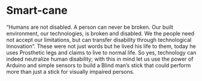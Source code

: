 # Smart-cane
 “Humans are not disabled. A person can never be broken. Our built environment, our technologies, is broken and disabled. We the people
 need not accept our limitations, but can transfer disability through technological Innovation”. These were not just words but he lived 
 his life to them, today he uses Prosthetic legs and claims to live to normal life. So yes, technology can indeed neutralize human 
 disability; with this in mind let us use the power of Arduino and simple sensors to build a Blind man’s stick that could perform more
 than just a stick for visually impaired persons.
